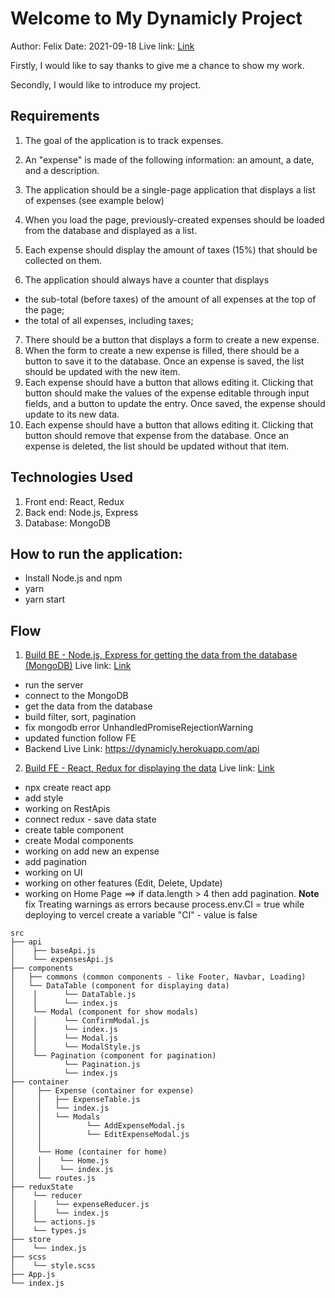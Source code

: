 # Welcome to My Dynamicly Project

Author: Felix
Date: 2021-09-18
Live link: [Link](https://dynamicly-project-interview-fe.vercel.app/home)

Firstly, I would like to say thanks to give me a chance to show my work.

Secondly, I would like to introduce my project.

## Requirements

1. The goal of the application is to track expenses.
2. An "expense" is made of the following information: an amount, a date, and a description.
3. The application should be a single-page application that displays a list of expenses (see example below)

4. When you load the page, previously-created expenses should be loaded from the database and displayed as a list.
5. Each expense should display the amount of taxes (15%) that should be collected on them.
6. The application should always have a counter that displays

- the sub-total (before taxes) of the amount of all expenses at the top of the page;
- the total of all expenses, including taxes;

7. There should be a button that displays a form to create a new expense.
8. When the form to create a new expense is filled, there should be a button to save it to the database. Once an expense is saved, the list should be updated with the new item.
9. Each expense should have a button that allows editing it. Clicking that button should make the values of the expense editable through input fields, and a button to update the entry. Once saved, the expense should update to its new data.
10. Each expense should have a button that allows editing it. Clicking that button should remove that expense from the database. Once an expense is deleted, the list should be updated without that item.

## Technologies Used

1. Front end: React, Redux
2. Back end: Node.js, Express
3. Database: MongoDB

## How to run the application:

- Install Node.js and npm
- yarn
- yarn start

## Flow

1. [Build BE - Node.js, Express for getting the data from the database (MongoDB)](https://github.com/felix-le/dynamicly_project_interview_be)
   Live link: [Link](https://dynamicly.herokuapp.com/api)

- run the server
- connect to the MongoDB
- get the data from the database
- build filter, sort, pagination
- fix mongodb error UnhandledPromiseRejectionWarning
- updated function follow FE
- Backend Live Link: https://dynamicly.herokuapp.com/api

2. [Build FE - React, Redux for displaying the data](https://github.com/felix-le/dynamicly_project_interview_fe)
   Live link: [Link](https://dynamicly-project-interview-fe.vercel.app/home)

- npx create react app
- add style
- working on RestApis
- connect redux - save data state
- create table component
- create Modal components
- working on add new an expense
- add pagination
- working on UI
- working on other features (Edit, Delete, Update)
- working on Home Page
  ==> if data.length > 4 then add pagination.
  **Note** fix Treating warnings as errors because process.env.CI = true while deploying to vercel
  create a variable "CI" - value is false

```
src
├── api
│    ├── baseApi.js
│    └── expensesApi.js
├── components
│   ├── commons (common components - like Footer, Navbar, Loading)
│   └── DataTable (component for displaying data)
│    │      └── DataTable.js
│    │      └── index.js
│    └── Modal (component for show modals)
│    │      └── ConfirmModal.js
│    │      └── index.js
│    │      └── Modal.js
│    │      └── ModalStyle.js
│    └── Pagination (component for pagination)
│           └── Pagination.js
│           └── index.js
├── container
│     ├── Expense (container for expense)
│     │   ├── ExpenseTable.js
│     │   └── index.js
│     │   └── Modals
│     │          └── AddExpenseModal.js
│     │          └── EditExpenseModal.js
│     │
│     └── Home (container for home)
│     │    └── Home.js
│     │    └── index.js
│     └── routes.js
├── reduxState
│    └── reducer
│    │    └── expenseReducer.js
│    │    └── index.js
│    └── actions.js
│    └── types.js
├── store
│    └── index.js
├── scss
│    └── style.scss
├── App.js
└── index.js
```
